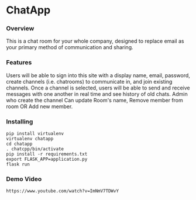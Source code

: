 
# ChatApp

### Overview

This is a chat room for your whole company, designed to replace email as your primary method of communication and sharing.

### Features
 
Users will be able to sign into this site with a display name, email, password, create channels (i.e. chatrooms) to communicate in, and join existing channels. Once a channel is selected, users will be able to send and receive messages with one another in real time and see history of old chats. Admin who create the channel Can update Room's name, Remove member from room OR Add new member. 
 

### Installing

```
pip install virtualenv
virtualenv chatapp
cd chatapp
. chatcpp/bin/activate
pip install -r requirements.txt
export FLASK_APP=application.py
flask run
```
### Demo Video
```
https://www.youtube.com/watch?v=ImNmV7TDWvY
```
